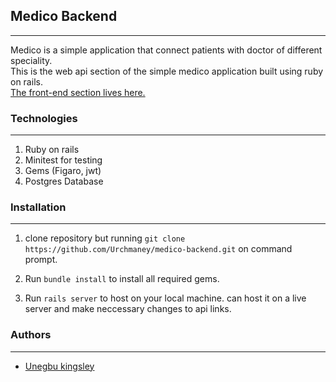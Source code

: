 ## Medico Backend
---
Medico is a simple application that connect patients with doctor of different speciality.<br>
This is the web api section of the simple medico application built using ruby on rails.<br>
[The front-end section lives here.](https://github.com/Urchmaney/medico)

### Technologies
---
 1. Ruby on rails
 2. Minitest for testing
 3. Gems (Figaro, jwt)
 4. Postgres Database

### Installation
---
1. clone repository but running ```git clone https://github.com/Urchmaney/medico-backend.git``` on command prompt.

2. Run `bundle install` to install all required gems.

3. Run `rails server` to host on your local machine. can host it on a live server and make neccessary changes to api links.

### Authors
---
 * [Unegbu kingsley](https://github.com/Urchmaney/medico)
